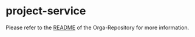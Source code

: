 # project-service

Please refer to the [README](https://git.thm.de/microservicesss21/orga/-/blob/master/README.md) of the Orga-Repository for more information.

